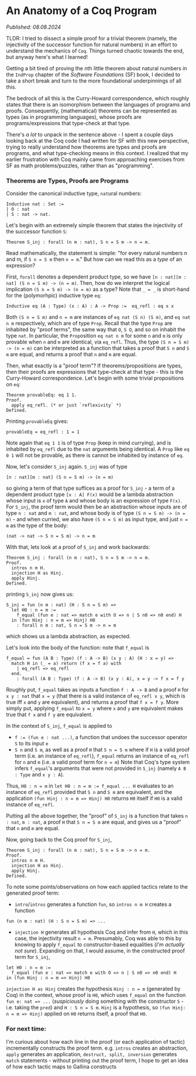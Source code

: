 # An Anatomy of a Coq Program

*Published: 08.08.2024*

TLDR: I tried to dissect a simple proof for a trivial theorem (namely, the injectivity
of the successor function for natural numbers) in an effort to understand the mechanics
of `Coq`. Things turned chaotic towards the end, but anyway here's what I learned!

Getting a bit tired of proving the *n*th little theorem about natural numbers
in the `IndProp` chapter of the *Software Foundations* (SF) book, I decided to take
a short break and turn to the more foundational underpinnings of all this.

The bedrock of all this is the Curry-Howard correspondence, which roughly states that
there is an isomorphism between the languages of programs and proofs. 
Consequently, (mathematical) theorems can be represented as types (as in programming languages), 
whose proofs are programs/expressions that type-check at that type.

There's *a lot* to unpack in the sentence above - I spent a couple days looking back at
the Coq code I had written for SF with this new perspective, trying to really understand
how theorems are types and proofs are programs, and what type-checking means in this context.
I realized that my earlier frustration with Coq mainly came from approaching exercises from SF
as math problems/puzzles, rather than as "programming".

### Theorems are Types, Proofs are Programs

Consider the canonical inductive type, `nat`ural numbers:
```coq
Inductive nat : Set :=
| O : nat
| S : nat -> nat.
```
Let's begin with an extremely simple theorem that states the injectivity of the successor
function `S`:
```coq
Theorem S_inj : forall (n m : nat), S n = S m -> n = m.
```
Read mathematically, the statement is simple: "for every natural numbers n and m,
if `S n = S m` then `n = m`." But how can we read this as a *type* of an expression?

First, `forall` denotes a dependent product type, so we have `[n : nat][m : nat] (S n = S m) -> (n = m)`.
Then, how do we interpret the logical implication `(S n = S m) -> (n = m)` as a type?
Note that `_ = _` is short-hand for the (polymorhpic) inductive type `eq`:
```coq
Inductive eq (A : Type) (x : A) : A -> Prop :=  eq_refl : eq x x
```
Both `(S n = S m)` and `n = m` are instances of `eq nat (S n) (S m)`, and
`eq nat n m` respectively, which are of type `Prop`. Recall that the type `Prop`
are inhabited by "proof terms", the same way that `O`, `S O`, and so on inhabit the
type `nat`. In particular, the `Prop`osition `eq nat n m` for some `n` and `m` is 
only provable when `n` and `m` are identical, via `eq_refl`. Thus, the type
`(S n = S m) -> (n = m)` can be interpreted as a function that takes a proof that
`S n` and `S m` are equal, and returns a proof that `n` and `m` are equal.

Then, what exactly is a "proof term"? If theorems/propositions are types, then their proofs are
expressions that type-check at that type - this is the Curry-Howard correspondence.
Let's begin with some trivial propositions on `eq`:
```coq
Theorem provableEq: eq 1 1.
Proof.
  apply eq_refl. (* or just `reflexivity` *)
Defined.
```
Printing `provableEq` gives:
```coq
provableEq = eq_refl : 1 = 1
```
Note again that `eq 1 1` is of type `Prop` (keep in mind currying), and is inhabited by
`eq_refl` due to the `nat` arguments being identical. A `Prop` like `eq 0 1` will 
not be provable, as there is cannot be inhabited by instance of `eq`.

Now, let's consider `S_inj` again. `S_inj` was of type
```
[n : nat][m : nat] (S n = S m) -> (n = m)
```
so giving a term of that type suffices as a proof for `S_inj` - a term of a dependent
product type `[x : A] F(x)` would be a lambda abstraction whose input is `x` of type `A`
and whose body is an expression of type `F(x)`. For `S_inj`, the proof term would then
be an abstraction whose inputs are of type `n : nat` and `m : nat`, and whose
body is of type `(S n = S m) -> (n = m)` - and when curried, we also have `(S n = S m)`
as input type, and just `n = m` as the type of the body:
```
(nat -> nat -> S n = S m) -> n = m
```
With that, lets look at a proof of `S_inj` and work backwards:
```coq
Theorem S_inj : forall (n m : nat), S n = S m -> n = m.
Proof.
  intros n m H.
  injection H as Hinj.
  apply Hinj.
Defined.
```
printing `S_inj` now gives us:
```coq
S_inj = fun (n m : nat) (H : S n = S m) =>
  let H0 : n = m :=
    f_equal (fun e : nat => match e with O => n | S n0 => n0 end) H
  in (fun Hinj : n = m => Hinj) H0
    : forall n m : nat, S n = S m -> n = m
```
which shows us a lambda abstraction, as expected.

Let's look into the body of the function: note that `f_equal` is
```coq
f_equal = fun (A B : Type) (f : A -> B) (x y : A) (H : x = y) =>
  match H in (_ = a) return (f x = f a) with
    | eq_refl => eq_refl
  end.
    : forall (A B : Type) (f : A -> B) (x y : A), x = y -> f x = f y
```
Roughly put, `f_equal` takes as inputs a function `f : A -> B` and a proof `H` 
for `x y : nat` that `x = y` (that there is a valid instance of `eq_refl x y`, which
is true iff `x` and `y` are equivalent), and returns a proof that `f x = f y`. More
simply put, applying `f_equal` to `x = y` where `x` and `y` are equivalent makes true
that `f x` and `f y` are equivalent.

In the context of `S_inj`, `f_equal` is applied to
- `f := (fun e : nat ...)`, a function that undoes the successor operator `S` to its input `e`
- `S n` and `S m`, as well as a proof `H` that `S n = S m`
where if `H` is a valid proof term (i.e. an instance of `eq_refl`), `f_equal` returns an instance
of `eq_refl` for `n` and `m` (i.e. a valid proof term for `n = m`)
Note that Coq's type system infers `f_equal`'s arguments that were not provided in `S_inj`
(namely `A B : Type` and `x y : A`).

Thus, `H0 : n = m` in `let H0 : n = m := f_equal ... H` evaluates to an instance of
`eq_refl` provided that `S n` and `S m` are equivalent, and the application 
`(fun Hinj : n = m => Hinj) H0` returns `H0` itself if `H0` is a valid instance of `eq_refl`.

Putting all the above together, the "proof" of `S_inj` is a function that takes `n : nat`, `m : nat`,
a proof `H` that `S n = S m` are equal, and gives us a "proof" that `n` and `m` are equal. 

Now, going back to the Coq proof for `S_inj`,
```coq
Theorem S_inj : forall (n m : nat), S n = S m -> n = m.
Proof.
  intros n m H.
  injection H as Hinj.
  apply Hinj.
Defined.
```

To note some points/observations on how each applied tactics relate to the generated proof term:
- `intro`/`intros` generates a function `fun`, so `intros n m H` creates a function
```coq
fun (n m : nat) (H : S n = S m) => ...
```
- `injection H` generates all hypothesis Coq and infer from `H`, which in this case, the injectivity result `n = m`.
Presumably, Coq was able to this by knowing to apply `f_equal` to constructor-based equalities (*I'm actually not sure*).
Expanding on that, I would assume, in the constructed proof term for `S_inj`,
```coq
let H0 : n = m :=
  f_equal (fun e : nat => match e with O => n | S n0 => n0 end) H
in (fun Hinj : n = m => Hinj) H0
```
`injection H as Hinj` creates the hypothesis `Hinj : n = m` (generated by Coq) in the context,
whose proof is `H0`, which uses `f_equal` on the function `fun e: nat => ...` (*suspiciously* doing
something with the constructor `S` - i.e. taking the `pred`) and `H : S n = S m`. `Hinj` is a hypothesis, so
`(fun Hinj: n = m => Hinj)` applied on `H0` returns itself, a proof that `H0`.

### For next time:
I'm curious about how each line in the proof (or each application of tactic) incrementally constructs the
proof term. e.g. `intros` creates an abstraction, `apply` generates an application, `destruct, split, inversion` 
generates `match` statements - without printing out the proof term, I hope to get an idea of how each tactic
maps to Gallina constructs



